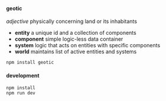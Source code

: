 #### geotic

*adjective* physically concerning land or its inhabitants

- **entity** a unique id and a collection of components
- **component** simple logic-less data container
- **system** logic that acts on entities with specific components
- **world** maintains list of active entities and systems

`npm install geotic`


#### development
```
npm install
npm run dev
```
